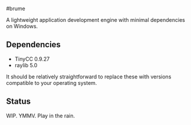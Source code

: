 #brume

A lightweight application development engine with minimal dependencies on Windows.

## Dependencies
- TinyCC 0.9.27
- raylib 5.0

It should be relatively straightforward to replace these with versions compatible to your operating system.

## Status

WIP. YMMV. Play in the rain.
